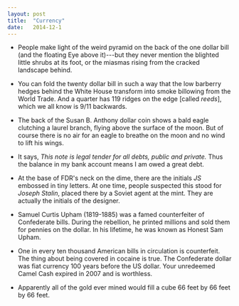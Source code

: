 ```yaml
---
layout:	post
title:	"Currency"
date:	2014-12-1
---
```

* People make light of the weird pyramid on the back of the one dollar bill (and the floating Eye above it)---but they never mention the blighted little shrubs at its foot, or the miasmas rising from the cracked landscape behind.

* You can fold the twenty dollar bill in such a way that the low barberry hedges behind the White House transform into smoke billowing from the World Trade. And a quarter has 119 ridges on the edge [called *reeds*], which we all know is 9/11 backwards.

* The back of the Susan B. Anthony dollar coin shows a bald eagle clutching a laurel branch, flying above the surface of the moon. But of course there is no air for an eagle to breathe on the moon and no wind to lift his wings.

* It says, *This note is legal tender for all debts, public and private.* Thus the balance in my bank account means I am owed a great debt.

* At the base of FDR's neck on the dime, there are the initials *JS* embossed in tiny letters. At one time, people suspected this stood for *Joseph Stalin*, placed there by a Soviet agent at the mint. They are actually the initials of the designer.

* Samuel Curtis Upham (1819-1885) was a famed counterfeiter of Confederate bills. During the rebellion, he printed millions and sold them for pennies on the dollar. In his lifetime, he was known as Honest Sam Upham.

* One in every ten thousand American bills in circulation is counterfeit. The thing about being covered in cocaine is true. The Confederate dollar was fiat currency 100 years before the US dollar. Your unredeemed Camel Cash expired in 2007 and is worthless.

* Apparently all of the gold ever mined would fill a cube 66 feet by 66 feet by 66 feet.
